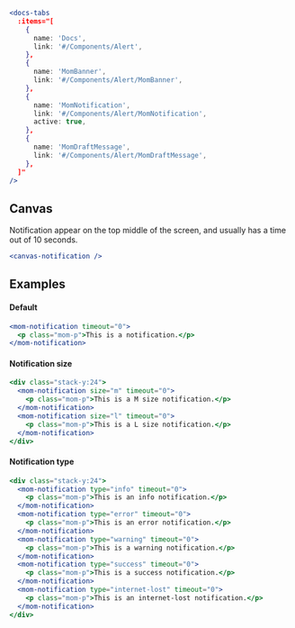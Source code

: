 ```jsx noeditor
<docs-tabs
  :items="[
    {
      name: 'Docs',
      link: '#/Components/Alert',
    },
    {
      name: 'MomBanner',
      link: '#/Components/Alert/MomBanner',
    },
    {
      name: 'MomNotification',
      link: '#/Components/Alert/MomNotification',
      active: true,
    },
    {
      name: 'MomDraftMessage',
      link: '#/Components/Alert/MomDraftMessage',
    },
  ]"
/>
```

## Canvas

Notification appear on the top middle of the screen, and usually has a time out of 10 seconds.

```jsx noeditor
<canvas-notification />
```

## Examples

#### Default

```jsx
<mom-notification timeout="0">
  <p class="mom-p">This is a notification.</p>
</mom-notification>
```

#### Notification size

```jsx
<div class="stack-y:24">
  <mom-notification size="m" timeout="0">
    <p class="mom-p">This is a M size notification.</p>
  </mom-notification>
  <mom-notification size="l" timeout="0">
    <p class="mom-p">This is a L size notification.</p>
  </mom-notification>
</div>
```

#### Notification type

```jsx
<div class="stack-y:24">
  <mom-notification type="info" timeout="0">
    <p class="mom-p">This is an info notification.</p>
  </mom-notification>
  <mom-notification type="error" timeout="0">
    <p class="mom-p">This is an error notification.</p>
  </mom-notification>
  <mom-notification type="warning" timeout="0">
    <p class="mom-p">This is a warning notification.</p>
  </mom-notification>
  <mom-notification type="success" timeout="0">
    <p class="mom-p">This is a success notification.</p>
  </mom-notification>
  <mom-notification type="internet-lost" timeout="0">
    <p class="mom-p">This is an internet-lost notification.</p>
  </mom-notification>
</div>
```
